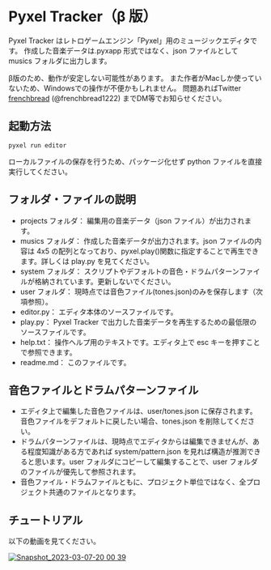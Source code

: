 # Pyxel Tracker（β 版）

Pyxel Tracker はレトロゲームエンジン「Pyxel」用のミュージックエディタです。
作成した音楽データは.pyxapp 形式ではなく、json ファイルとして musics フォルダに出力します。

β版のため、動作が安定しない可能性があります。
また作者がMacしか使っていないため、Windowsでの操作が不便かもしれません。
問題あればTwitter 
[frenchbread](https://twitter.com/frenchbread1222) (@frenchbread1222) までDM等でお知らせください。

## 起動方法

```
pyxel run editor
```

ローカルファイルの保存を行うため、パッケージ化せず python ファイルを直接実行してください。

## フォルダ・ファイルの説明

- projects フォルダ： 編集用の音楽データ（json ファイル）が出力されます。
- musics フォルダ： 作成した音楽データが出力されます。json ファイルの内容は 4x5 の配列となっており、pyxel.play()関数に指定することで再生できます。詳しくは play.py を見てください。
- system フォルダ： スクリプトやデフォルトの音色・ドラムパターンファイルが格納されています。更新しないでください。
- user フォルダ： 現時点では音色ファイル(tones.json)のみを保存します（次項参照）。
- editor.py： エディタ本体のソースファイルです。
- play.py： Pyxel Tracker で出力した音楽データを再生するための最低限のソースファイルです。
- help.txt： 操作ヘルプ用のテキストです。エディタ上で esc キーを押すことで参照できます。
- readme.md： このファイルです。

## 音色ファイルとドラムパターンファイル

- エディタ上で編集した音色ファイルは、user/tones.json に保存されます。音色ファイルをデフォルトに戻したい場合、tones.json を削除してください。
- ドラムパターンファイルは、現時点でエディタからは編集できませんが、ある程度知識がある方であれば system/pattern.json を見れば構造が推測できると思います。user フォルダにコピーして編集することで、user フォルダのファイルが優先して参照されます。
- 音色ファイル・ドラムファイルともに、プロジェクト単位ではなく、全プロジェクト共通のファイルとなります。

## チュートリアル

以下の動画を見てください。

[![Snapshot_2023-03-07-20 00 39](https://user-images.githubusercontent.com/53714664/223405666-ad2fa483-c1e3-46c5-a3d8-8571b00a1bf8.png)](https://youtu.be/II8bUHeJow8)

